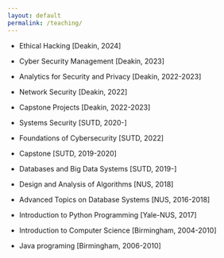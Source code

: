 ```yaml
---
layout: default
permalink: /teaching/
---
```

* Ethical Hacking [Deakin, 2024]
* Cyber Security Management [Deakin, 2023]
* Analytics for Security and Privacy [Deakin, 2022-2023]
* Network Security [Deakin, 2022]
* Capstone Projects [Deakin, 2022-2023]

* Systems Security [SUTD, 2020-]
* Foundations of Cybersecurity [SUTD, 2022]
* Capstone [SUTD, 2019-2020]
* Databases and Big Data Systems [SUTD, 2019-]
* Design and Analysis of Algorithms [NUS, 2018]
* Advanced Topics on Database Systems [NUS, 2016-2018]
* Introduction to Python Programming [Yale-NUS, 2017]
* Introduction to Computer Science [Birmingham, 2004-2010]
* Java programing [Birmingham, 2006-2010]

